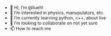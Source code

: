 - 👋 Hi, I’m @lluehl
- 👀 I’m interested in physics, manupulators, etc.
- 🌱 I’m currently learning python, c++, about live
- 💞️ I’m looking to collaborate on not yet sure
- 📫 How to reach me 

<!---
lluehl/lluehl is a ✨ special ✨ repository because its `README.md` (this file) appears on your GitHub profile.
You can click the Preview link to take a look at your changes.
--->
